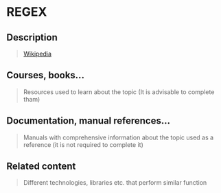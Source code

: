 # REGEX

## Description

> [Wikipedia](https://en.wikipedia.org/wiki/Regular_expression)

## Courses, books...

> Resources used to learn about the topic (It is advisable to complete tham)

## Documentation, manual references...

> Manuals with comprehensive information about the topic used as a reference (it is not required to complete it)

## Related content

> Different technologies, libraries etc. that perform similar function
